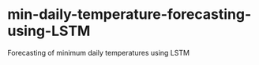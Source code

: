 # min-daily-temperature-forecasting-using-LSTM
Forecasting of minimum daily temperatures using LSTM
